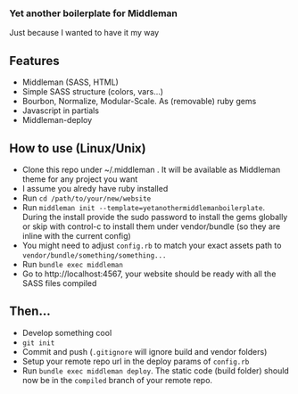 ### Yet another boilerplate for Middleman
Just because I wanted to have it my way

## Features

  - Middleman (SASS, HTML)
  - Simple SASS structure (colors, vars...)
  - Bourbon, Normalize, Modular-Scale. As (removable) ruby gems
  - Javascript in partials
  - Middleman-deploy

## How to use (Linux/Unix)

  - Clone this repo under ~/.middleman . It will be available as Middleman theme for any project you want
  - I assume you alredy have ruby installed
  - Run `cd /path/to/your/new/website`
  - Run `middleman init --template=yetanothermiddlemanboilerplate`. During the install provide the sudo password to install the gems globally
    or skip with control-c to install them under vendor/bundle (so they are inline with the current config)
  - You might need to adjust `config.rb` to match your exact assets path to `vendor/bundle/something/something...`
  - Run `bundle exec middleman`
  - Go to http://localhost:4567, your website should be ready with all the SASS files compiled

## Then...
 
  - Develop something cool
  - `git init`
  - Commit and push (`.gitignore` will ignore build and vendor folders)
  - Setup your remote repo url in the deploy params of `config.rb`
  - Run `bundle exec middleman deploy`. The static code (build folder) should now be in the `compiled` branch of your remote repo.